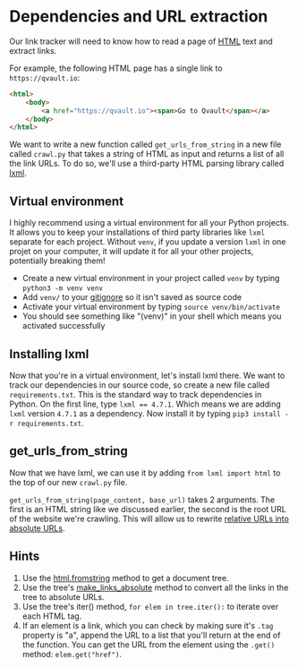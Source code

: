 # Dependencies and URL extraction

Our link tracker will need to know how to read a page of [HTML](https://developer.mozilla.org/en-US/docs/Learn/Getting_started_with_the_web/HTML_basics) text and extract links.

For example, the following HTML page has a single link to `https://qvault.io`:

```html
<html>
    <body>
        <a href="https://qvault.io"><span>Go to Qvault</span></a>
    </body>
</html>
```

We want to write a new function called `get_urls_from_string` in a new file called `crawl.py` that takes a string of HTML as input and returns a list of all the link URLs. To do so, we'll use a third-party HTML parsing library called [lxml](https://lxml.de/).

## Virtual environment

I highly recommend using a virtual environment for all your Python projects. It allows you to keep your installations of third party libraries like `lxml` separate for each project. Without `venv`, if you update a version `lxml` in one projet on your computer, it will update it for all your other projects, potentially breaking them!

* Create a new virtual environment in your project called `venv` by typing `python3 -m venv venv`
* Add `venv/` to your [gitignore](https://www.freecodecamp.org/news/gitignore-what-is-it-and-how-to-add-to-repo/) so it isn't saved as source code
* Activate your virtual environment by typing `source venv/bin/activate`
* You should see something like "(venv)" in your shell which means you activated successfully

## Installing lxml

Now that you're in a virtual environment, let's install lxml there. We want to track our dependencies in our source code, so create a new file called `requirements.txt`. This is the standard way to track dependencies in Python.
On the first line, type `lxml == 4.7.1`. Which means we are adding `lxml` version `4.7.1` as a dependency. Now install it by typing `pip3 install -r requirements.txt`.

## get_urls_from_string

Now that we have lxml, we can use it by adding `from lxml import html` to the top of our new `crawl.py` file.

`get_urls_from_string(page_content, base_url)` takes 2 arguments. The first is an HTML string like we discussed earlier, the second is the root URL of the website we're crawling. This will allow us to rewrite [relative URLs into absolute URLs](https://www.seoclarity.net/resources/knowledgebase/difference-relative-absolute-url-15325/).

## Hints

1. Use the [html.fromstring](https://lxml.de/apidoc/lxml.html.html#lxml.html.fromstring) method to get a document tree.
2. Use the tree's [make_links_absolute](https://lxml.de/apidoc/lxml.html.html#lxml.html.HtmlMixin.make_links_absolute) method to convert all the links in the tree to absolute URLs.
3. Use the tree's iter() method, `for elem in tree.iter():` to iterate over each HTML tag.
4. If an element is a link, which you can check by making sure it's `.tag` property is "a", append the URL to a list that you'll return at the end of the function. You can get the URL from the element using the `.get()` method: `elem.get("href")`.
